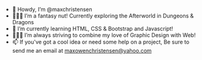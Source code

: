 - 🤠 Howdy, I’m @maxchristensen
- 🧙🏼‍♂️ I’m a fantasy nut! Currently exploring the Afterworld in Dungeons & Dragons
- 💾 I’m currently learning HTML, CSS & Bootstrap and Javascript!
- 🧑🏼‍🎨 I’m always striving to combine my love of Graphic Design with Web!
- 📫 If you've got a cool idea or need some help on a project, Be sure to send me an email at maxowenchristensen@yahoo.com

<!---
maxchristensen/maxchristensen is a ✨ special ✨ repository because its `README.md` (this file) appears on your GitHub profile.
You can click the Preview link to take a look at your changes.
--->
